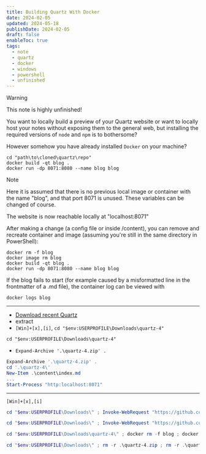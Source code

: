```yaml
---
title: Building Quartz With Docker
date: 2024-02-05
updated: 2024-05-18
publishDate: 2024-02-05
draft: false
enableToc: true
tags:
  - note
  - quartz
  - docker
  - windows
  - powershell
  - unfinished
---
```


> [!warning]
> This note is highly unfinished!
 
You want to locally build a preview of your Quartz website or want to locally host your notes without exposing them to the general web, but installing the required versions of `node` and `npm` is to bothersome?

However somehow you have already installed `Docker` on your machine? 

```shell title="First Start in Windows PowerShell"
cd "path\to\cloned\quartz\repo"
docker build -qt blog .
docker run -dp 8071:8080 --name blog blog
```

>[!note]
> Here it is assumed that there is no previous local image or container with the name "blog", and that port 8071 is unused. These variables can be changed of course.

The website is now reachable locally at "localhost:8071"

After making a change (a config file or inside /content), you can remove and recreate container and image (assuming you're still in the same directory in PowerShell):

```shell title="Recreating in Windows PowerShell"
docker rm -f blog
docker image rm blog
docker build -qt blog .
docker run -dp 8071:8080 --name blog blog
```

If the blog fails to start (for example caused by a misformatted line in the frontmatter of a .md file), the container log can be viewed with

```shell
docker logs blog
```

---

- [Download recent Quartz](https://github.com/jackyzha0/quartz/archive/refs/heads/v4.zip)
- extract
- `[Win]+[x],[i]`, `cd "$env:USERPROFILE\Downloads\quartz-4"`
```shell
cd "$env:USERPROFILE\Downloads\quartz-4"
```
- `Expand-Archive '.\quartz-4.zip' .`
```powershell
Expand-Archive '.\quartz-4.zip' .
cd '.\quartz-4\'
New-Item .\content\index.md
...
Start-Process "http:localhost:8071"
```

---

`[Win]+[x],[i]`

```powershell title="Powershell-oneliner: download & depoly dummy blog"
cd "$env:USERPROFILE\Downloads\" ; Invoke-WebRequest "https://github.com/jackyzha0/quartz/archive/refs/heads/v4.zip" -OutFile quartz-4.zip ; Expand-Archive '.\quartz-4.zip' . ; cd '.\quartz-4\' ; New-Item .\content\index.md ; docker rm -f blog ; docker image rm blog ; docker build -qt blog . ; docker run -dp 8071:8080 --name blog blog ; Start-Sleep -Seconds 5 ; Start-Process "http:localhost:8071"
```

```powershell title="Powershell-oneliner: download & depoly documentation blog"
cd "$env:USERPROFILE\Downloads\" ; Invoke-WebRequest "https://github.com/jackyzha0/quartz/archive/refs/heads/v4.zip" -OutFile quartz-4.zip ; Expand-Archive '.\quartz-4.zip' . ; cd '.\quartz-4\' ; Copy-Item -Path ".\docs\*" -Destination ".\content" -Recurse ; docker rm -f blog ; docker image rm blog ; docker build -qt blog . ; docker run -dp 8071:8080 --name blog blog ; Start-Sleep -Seconds 8 ; Start-Process "http:localhost:8071"
```

```powershell title="Powershell-oneliner: rebuild blog"
cd "$env:USERPROFILE\Downloads\quartz-4\" ; docker rm -f blog ; docker image rm blog ; docker build -qt blog . ; docker run -dp 8071:8080 --name blog blog ; Start-Sleep -Seconds 8 ; Start-Process "http:localhost:8071"
```

```powershell title="Powershell-oneliner: cleanup"
cd "$env:USERPROFILE\Downloads\" ; rm -r .\quartz-4.zip ; rm -r .\quartz-4\ ; docker rm -f blog ; docker image rm blog
```